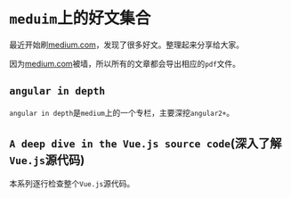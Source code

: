 # `meduim`上的好文集合
最近开始刷[medium.com](www.meduim.com)，发现了很多好文。整理起来分享给大家。

因为[medium.com](www.meduim.com)被墙，所以所有的文章都会导出相应的`pdf`文件。

## `angular in depth`
`angular in depth`是`medium`上的一个专栏，主要深挖`angular2+`。

## `A deep dive in the Vue.js source code`(深入了解`Vue.js`源代码)
本系列逐行检查整个`Vue.js`源代码。
